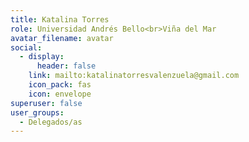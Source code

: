 ```yaml
---
title: Katalina Torres
role: Universidad Andrés Bello<br>Viña del Mar
avatar_filename: avatar
social:
  - display:
      header: false
    link: mailto:katalinatorresvalenzuela@gmail.com
    icon_pack: fas
    icon: envelope
superuser: false
user_groups:
  - Delegados/as
---
```

